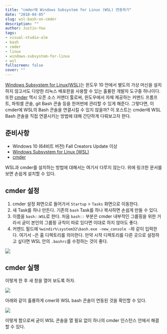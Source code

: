 ```yaml
---
title: "cmder에 Windows Subsystem for Linux (WSL) 연동하기"
date: "2018-04-05"
slug: wsl-bash-on-cmder
description: ""
author: Justin-Yoo
tags:
- visual-studio-alm
- bash
- cmder
- linux
- windows-subsystem-for-linux
- wsl
fullscreen: false
cover: ""
---
```


[Windows Subsystem for Linux(WSL)](https://docs.microsoft.com/en-us/windows/wsl/about)는 윈도우 10 안에서 별도의 가상 머신을 설치하지 않고서도 다양한 리눅스 배포판을 사용할 수 있는 훌륭한 개발자 도구중 하나이다. 또한 [cmder](http://cmder.net/) 역시 오픈 소스 커맨더 툴로써, 윈도우에서 자체 제공하는 커맨드 프롬프트, 파워셸 콘솔, git Bash 콘솔 등을 한꺼번에 관리할 수 있게 해준다. 그렇다면, 이 cmder에 WSL의 Bash 콘솔을 연결시킬 수 있지 않을까? 이 포스트는 cmder에 WSL Bash 콘솔을 직접 연결시키는 방법에 대해 간단하게 다뤄보고자 한다.

## 준비사항

- Windows 10 (64비트 버전) Fall Creators Update 이상
- [Windows Subsystem for Linux (WSL)](https://docs.microsoft.com/en-us/windows/wsl/about)
- [cmder](http://cmder.net/)

WSL과 cmder를 설치하는 방법에 대해서는 여기서 다루지 않는다. 위에 링크한 문서를 보면 손쉽게 설치할 수 있다.

## cmder 설정

1. cmder 설정 화면으로 들어가서 `Startup` > `Tasks` 화면으로 이동한다.
2. 새 Task를 하나 만든다. 기존의 `bash` Task를 하나 복사하면 손쉽게 만들 수 있다.
3. 이름을 `bash::WSL`로 한다. 처음 `bash::` 부분은 cmder 내부적인 그룹핑을 위한 거라서 굳이 본인의 그룹핑 규칙이 따로 있다면 이대로 하지 않아도 좋다.
4. 커맨드 필드에 `%windir%\system32\bash.exe -new_console ~`와 같이 입력한다. 여기서 `~`은 홈 디렉토리를 의미한다. 만약 시작 디렉토리를 다른 곳으로 설정하고 싶다면 WSL 안의 `.bashrc`를 수정하는 것이 좋다.

![](https://sa0blogs.blob.core.windows.net/aliencube/2018/04/wsl-bash-on-cmder-01.png)

## cmder 실행

이렇게 한 후 새 창을 열어 보도록 하자.

![](https://sa0blogs.blob.core.windows.net/aliencube/2018/04/wsl-bash-on-cmder-02.png)

아래와 같이 훌륭하게 cmer와 WSL bash 콘솔이 연동된 것을 확인할 수 있다.

![](https://sa0blogs.blob.core.windows.net/aliencube/2018/04/wsl-bash-on-cmder-03.png)

이렇게 함으로써 굳이 WSL 콘솔을 열 필요 없이 하나의 cmder 인스턴스 안에서 해결할 수 있다.
